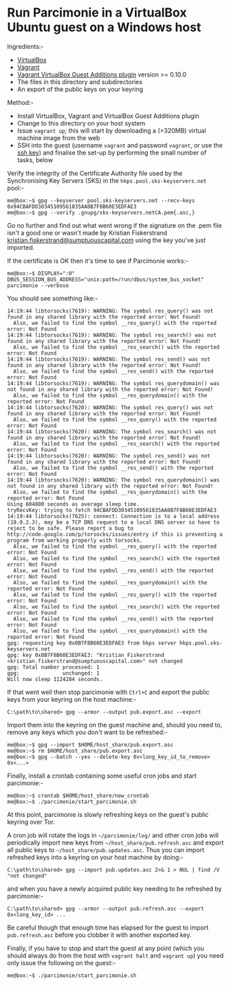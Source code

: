 # Run Parcimonie in a VirtualBox Ubuntu guest on a Windows host

Ingredients:-

- [VirtualBox][vbox]
- [Vagrant][vagrant]
- [Vagrant VirtualBox Guest Additions plugin][vagrant-vbguest] version >=
  0.10.0
- The files in this directory and subdirectories
- An export of the public keys on your keyring

Method:-

- Install VirtualBox, Vagrant and VirtualBox Guest Additions plugin
- Change to this directory on your host system
- Issue `vagrant up`; this will start by downloading a (>320MB) virtual machine
  image from the web
- SSH into the guest (username `vagrant` and password `vagrant`, or use the
  [ssh key][vagrant_ssh_key]) and finalise the set-up by performing the small
  number of tasks, below

Verify the integrity of the Certificate Authority file used by the
Synchronising Key Servers (SKS) in the `hkps.pool.sks-keyservers.net` pool:-

    me@box:~$ gpg --keyserver pool.sks-keyservers.net --recv-keys 0x94CBAFDD30345109561835AA0B7F8B60E3EDFAE3
    me@box:~$ gpg --verify .gnupg/sks-keyservers.netCA.pem{.asc,}

Go no further and find out what went wrong if the signature on the .pem file
isn't a good one or wasn't made by Kristian Fiskerstrand
<kristian.fiskerstrand@sumptuouscapital.com> using the key you've just
imported.

If the certificate is OK then it's time to see if Parcimonie works:-

    me@box:~$ DISPLAY=":0" DBUS_SESSION_BUS_ADDRESS="unix:path=/run/dbus/system_bus_socket" parcimonie --verbose

You should see something like:-

    14:19:44 libtorsocks(7619): WARNING: The symbol res_query() was not found in any shared library with the reported error: Not Found!
      Also, we failed to find the symbol __res_query() with the reported error: Not Found
    14:19:44 libtorsocks(7619): WARNING: The symbol res_search() was not found in any shared library with the reported error: Not Found!
      Also, we failed to find the symbol __res_search() with the reported error: Not Found
    14:19:44 libtorsocks(7619): WARNING: The symbol res_send() was not found in any shared library with the reported error: Not Found!
      Also, we failed to find the symbol __res_send() with the reported error: Not Found
    14:19:44 libtorsocks(7619): WARNING: The symbol res_querydomain() was not found in any shared library with the reported error: Not Found!
      Also, we failed to find the symbol __res_querydomain() with the reported error: Not Found
    14:19:44 libtorsocks(7620): WARNING: The symbol res_query() was not found in any shared library with the reported error: Not Found!
      Also, we failed to find the symbol __res_query() with the reported error: Not Found
    14:19:44 libtorsocks(7620): WARNING: The symbol res_search() was not found in any shared library with the reported error: Not Found!
      Also, we failed to find the symbol __res_search() with the reported error: Not Found
    14:19:44 libtorsocks(7620): WARNING: The symbol res_send() was not found in any shared library with the reported error: Not Found!
      Also, we failed to find the symbol __res_send() with the reported error: Not Found
    14:19:44 libtorsocks(7620): WARNING: The symbol res_querydomain() was not found in any shared library with the reported error: Not Found!
      Also, we failed to find the symbol __res_querydomain() with the reported error: Not Found
    Using 604800 seconds as average sleep time.
    tryRecvKey: trying to fetch 94CBAFDD30345109561835AA0B7F8B60E3EDFAE3
    14:19:44 libtorsocks(7625): connect: Connection is to a local address (10.0.2.3), may be a TCP DNS request to a local DNS server so have to reject to be safe. Please report a bug to http://code.google.com/p/torsocks/issues/entry if this is preventing a program from working properly with torsocks.
      Also, we failed to find the symbol __res_query() with the reported error: Not Found
      Also, we failed to find the symbol __res_search() with the reported error: Not Found
      Also, we failed to find the symbol __res_send() with the reported error: Not Found
      Also, we failed to find the symbol __res_querydomain() with the reported error: Not Found
      Also, we failed to find the symbol __res_query() with the reported error: Not Found
      Also, we failed to find the symbol __res_search() with the reported error: Not Found
      Also, we failed to find the symbol __res_send() with the reported error: Not Found
      Also, we failed to find the symbol __res_querydomain() with the reported error: Not Found
    gpg: requesting key 0x0B7F8B60E3EDFAE3 from hkps server hkps.pool.sks-keyservers.net
    gpg: key 0x0B7F8B60E3EDFAE3: "Kristian Fiskerstrand <kristian.fiskerstrand@sumptuouscapital.com>" not changed
    gpg: Total number processed: 1
    gpg:              unchanged: 1
    Will now sleep 1124284 seconds.

If that went well then stop parcimonie with `Ctrl+C` and export the public keys
from your keyring on the host machine:-

    C:\path\to\shared> gpg --armor --output pub.export.asc --export

Import them into the keyring on the guest machine and, should you need to,
remove any keys which you don't want to be refreshed:-

    me@box:~$ gpg --import $HOME/host_share/pub.export.asc
    me@box:~$ rm $HOME/host_share/pub.export.asc
    me@box:~$ gpg --batch --yes --delete-key 0x<long_key_id_to_remove> 0x<...>

Finally, install a crontab containing some useful cron jobs and start
parcimonie:-

    me@box:~$ crontab $HOME/host_share/new_crontab
    me@box:~$ ./parcimonie/start_parcimonie.sh

At this point, parcimonie is slowly refreshing keys on the guest's public
keyring over Tor.

A cron job will rotate the logs in `~/parcimonie/log/` and other cron jobs will
periodically import new keys from `~/host_share/pub.refresh.asc` and export all
public keys to `~/host_share/pub.updates.asc`. Thus you can import refreshed
keys into a keyring on your host machine by doing:-

    C:\path\to\shared> gpg --import pub.updates.asc 2>& 1 > NUL | find /V "not changed"

and when you have a newly acquired public key needing to be refreshed by
parcimonie:-

    C:\path\to\shared> gpg --armor --output pub.refresh.asc --export 0x<long_key_id> ...

Be careful though that enough time has elapsed for the guest to import
`pub.refresh.asc` before you clobber it with another exported key.

Finally, if you have to stop and start the guest at any point (which you should
always do from the host with `vagrant halt` and `vagrant up`) you need only
issue the following on the guest:-

    me@box:~$ ./parcimonie/start_parcimonie.sh


[vbox]: https://www.virtualbox.org/wiki/Downloads
[vagrant]: https://www.vagrantup.com/downloads.html
[vagrant-vbguest]: https://github.com/dotless-de/vagrant-vbguest
[vagrant_ssh_key]: https://github.com/mitchellh/vagrant/tree/master/keys
